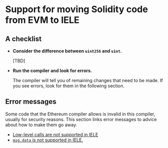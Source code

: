 # Support for moving Solidity code from EVM to IELE

## A checklist

* **Consider the difference between `uint256` and `uint`.**
  
  [TBD]

* **Run the compiler and look for errors.**

  The compiler will tell you of remaining changes that need to be
  made.  If you see errors, look for them in the following section.

## Error messages

Some code that the Ethereum compiler allows is invalid in this
compiler, usually for security reasons. This section links error
messages to advice about how to make them go away.

* [Low-level calls are not supported in IELE](low-level-calls.md)
* [`msg.data` is not supported in IELE.](msg-data.md)


